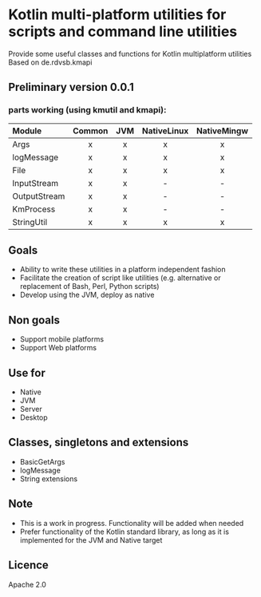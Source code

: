 # Kotlin multi-platform utilities for scripts and command line utilities
Provide some useful classes and functions for Kotlin multiplatform utilities 
Based on de.rdvsb.kmapi

## Preliminary version 0.0.1
### parts working (using kmutil and kmapi):

| Module | Common | JVM | NativeLinux | NativeMingw |
| :---   | :---:  | :---: | :---: | :---: |
| Args | x | x | x | x |
| logMessage | x | x | x | x |
| File | x | x | x | x |
| InputStream | x | x | - | - |
| OutputStream | x | x | - | - |
| KmProcess | x | x | - | - |
| StringUtil | x | x | x | x |

## Goals
 * Ability to write these utilities in a platform independent fashion
 * Facilitate the creation of script like utilities (e.g. alternative or replacement of Bash, Perl, Python scripts)
 * Develop using the JVM, deploy as native

## Non goals
 * Support mobile platforms
 * Support Web platforms

## Use for
 * Native
 * JVM
 * Server
 * Desktop

## Classes, singletons and extensions
 * BasicGetArgs
 * logMessage
 * String extensions 

## Note
 * This is a work in progress. Functionality will be added when needed
 * Prefer functionality of the Kotlin standard library, as long as it is implemented for the JVM and Native target

## Licence
Apache 2.0
